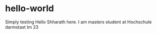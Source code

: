 # hello-world
Simply testing
Hello Shharath here. I am masters student at Hochschule darmstast
Im 23
